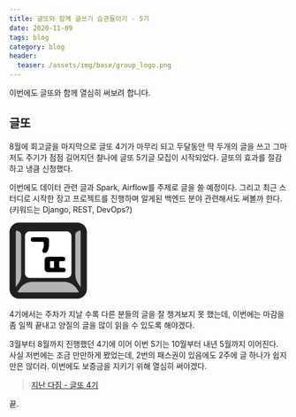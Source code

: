 ```yaml
---
title: 글또와 함께 글쓰기 습관들이기 - 5기
date: 2020-11-09
tags: blog
category: blog
header:
  teaser: /assets/img/base/group_logo.png
---
```


이번에도 글또와 함께 열심히 써보려 합니다.

## 글또

8월에 회고글을 마지막으로 글또 4기가 마무리 되고 두달동안 딱 두개의 글을 쓰고 그마저도 주기가 점점 길어지던 찰나에 글또 5기글 모집이 시작되었다. 글또의 효과를 절감하고 냉큼 신청했다.

이번에도 데이터 관련 글과 Spark, Airflow를 주제로 글을 쓸 예정이다. 그리고 최근 스터디로 시작한 장고 프로젝트를 진행하며 알게된 백엔드 분야 관련해서도 써볼까 한다. (키워드는 Django, REST, DevOps?)

![logo](/assets/img/base/group_logo.png)

4기에서는 주차가 지날 수록 다른 분들의 글을 잘 챙겨보지 못 했는데, 이번에는 마감을 좀 일찍 끝내고 양질의 글을 많이 읽을 수 있도록 해야겠다.

3월부터 8월까지 진행했던 4기에 이어 이번 5기는 10월부터 내년 5월까지 이어진다. 사실 저번에는 조금 만만하게 봤었는데, 2번의 패스권이 있음에도 2주에 글 하나가 쉽지만은 않더라. 이번에도 보증금을 지키기 위해 열심히 써야겠다.

> [지난 다짐 - 글또 4기](/blog/new_resolution/)

끝.
